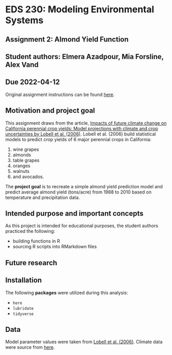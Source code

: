 # EDS 230: Modeling Environmental Systems
## Assignment 2: Almond Yield Function 
## Student authors: Elmera Azadpour, Mia Forsline, Alex Vand
## Due 2022-04-12 

Original assignment instructions can be found [here](https://naomitague.github.io/ESM232_course/assignments/almond_yield_function.html). 

## Motivation and project goal
This assignment draws from the article, [Impacts of future climate change on California perennial crop yields: Model projections with climate and crop uncertainties by Lobell et al. (2006)](https://www.sciencedirect.com/science/article/pii/S016819230600308X). Lobell et al. (2006) build statistical models to predict crop yields of 6 major perennial crops in California:
1. wine grapes
2. almonds
3. table grapes
4. oranges
5. walnuts
6. and avocados. 

The **project goal** is to recreate a simple almond yield prediction model and predict average almond yield (tons/acre) from 1988 to 2010 based on temperature and precipitation data. 

## Intended purpose and important concepts
As this project is intended for educational purposes, the student authors practiced the following:
- building functions in R 
- sourcing R scripts into RMarkdown files 

## Future research

## Installation
The following **packages** were utilized during this analysis:
- `here`
- `lubridate`
- `tidyverse`

## Data

Model parameter values were taken from [Lobell et al. (2006)](https://www.sciencedirect.com/science/article/pii/S016819230600308X). Climate data were source from [here](https://github.com/naomitague/ESM232_Examples/tree/main/Data). 
